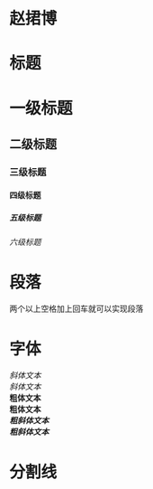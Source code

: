 # 赵捃博

# 标题
# 一级标题
## 二级标题
### 三级标题
#### 四级标题
##### 五级标题
###### 六级标题  

# 段落
两个以上空格加上回车就可以实现段落  

# 字体
*斜体文本*  
_斜体文本_  
**粗体文本**  
__粗体文本__  
***粗斜体文本***  
___粗斜体文本___  

# 分割线
